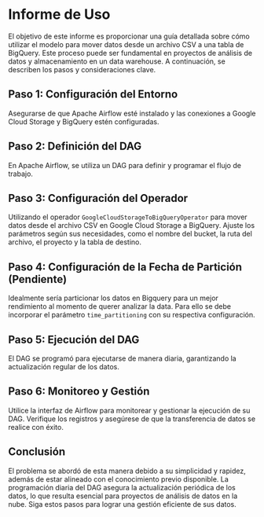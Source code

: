 # Informe de Uso

El objetivo de este informe es proporcionar una guía detallada sobre cómo utilizar el modelo para mover datos desde un archivo CSV a una tabla de BigQuery. Este proceso puede ser fundamental en proyectos de análisis de datos y almacenamiento en un data warehouse. A continuación, se describen los pasos y consideraciones clave.

## Paso 1: Configuración del Entorno

Asegurarse de que Apache Airflow esté instalado y las conexiones a Google Cloud Storage y BigQuery estén configuradas.

## Paso 2: Definición del DAG

En Apache Airflow, se utiliza un DAG para definir y programar el flujo de trabajo.

## Paso 3: Configuración del Operador

Utilizando el operador `GoogleCloudStorageToBigQueryOperator` para mover datos desde el archivo CSV en Google Cloud Storage a BigQuery. Ajuste los parámetros según sus necesidades, como el nombre del bucket, la ruta del archivo, el proyecto y la tabla de destino.

## Paso 4: Configuración de la Fecha de Partición (Pendiente)

Idealmente sería particionar los datos en Bigquery para un mejor rendimiento al momento de querer analizar la data. Para ello se debe incorporar el parámetro `time_partitioning` con su respectiva configuración.

## Paso 5: Ejecución del DAG

El DAG se programó para ejecutarse de manera diaria, garantizando la actualización regular de los datos.

## Paso 6: Monitoreo y Gestión

Utilice la interfaz de Airflow para monitorear y gestionar la ejecución de su DAG. Verifique los registros y asegúrese de que la transferencia de datos se realice con éxito.

## Conclusión

El problema se abordó de esta manera debido a su simplicidad y rapidez, además de estar alineado con el conocimiento previo disponible. La programación diaria del DAG asegura la actualización periódica de los datos, lo que resulta esencial para proyectos de análisis de datos en la nube. Siga estos pasos para lograr una gestión eficiente de sus datos.


